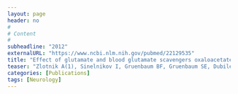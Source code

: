 ```yaml
---
layout: page
header: no
#
# Content
#
subheadline: "2012"
externalURL: "https://www.ncbi.nlm.nih.gov/pubmed/22129535"
title: "Effect of glutamate and blood glutamate scavengers oxaloacetate and pyruvate on neurological outcome and pathohistology of the hippocampus after traumatic brain injury in rats."
teaser: "Zlotnik A(1), Sinelnikov I, Gruenbaum BF, Gruenbaum SE, Dubilet M, Dubilet E, Leibowitz A, Ohayon S, Regev A, Boyko M, Shapira Y, Teichberg VI."
categories: [Publications]
tags: [Neurology]
---
```

